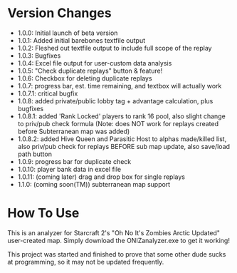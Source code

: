 # Version Changes
- 1.0.0: Initial launch of beta version
- 1.0.1: Added initial barebones textfile output
- 1.0.2: Fleshed out textfile output to include full scope of the replay
- 1.0.3: Bugfixes
- 1.0.4: Excel file output for user-custom data analysis
- 1.0.5: "Check duplicate replays" button & feature!
- 1.0.6: Checkbox for deleting duplicate replays
- 1.0.7: progress bar, est. time remaining, and textbox will actually work
- 1.0.7.1: critical bugfix
- 1.0.8: added private/public lobby tag + advantage calculation, plus bugfixes
- 1.0.8.1: added 'Rank Locked' players to rank 16 pool, also slight change to priv/pub check formula (Note: does NOT work for replays created before Subterranean map was added)
- 1.0.8.2: added Hive Queen and Parasitic Host to alphas made/killed list, also priv/pub check for replays BEFORE sub map update, also save/load path button
- 1.0.9: progress bar for duplicate check
- 1.0.10: player bank data in excel file
- 1.0.11: (coming later) drag and drop box for single replays
- 1.1.0: (coming soon(TM)) subterranean map support

# How To Use
This is an analyzer for Starcraft 2's "Oh No It's Zombies Arctic Updated" user-created map.
Simply download the ONIZanalyzer.exe to get it working!

This project was started and finished to prove that some other dude sucks at programming, so it may not be updated frequently.
